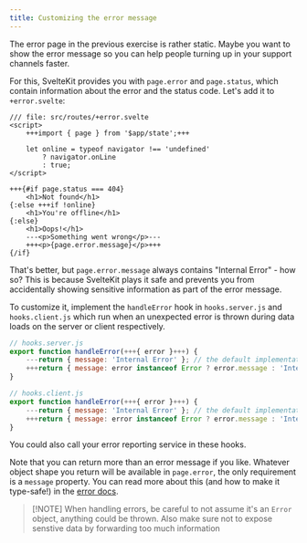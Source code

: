 ```yaml
---
title: Customizing the error message
---
```


The error page in the previous exercise is rather static. Maybe you want to show the error message so you can help people turning up in your support channels faster.

For this, SvelteKit provides you with `page.error` and `page.status`, which contain information about the error and the status code. Let's add it to `+error.svelte`:

```svelte
/// file: src/routes/+error.svelte
<script>
	+++import { page } from '$app/state';+++

	let online = typeof navigator !== 'undefined'
		? navigator.onLine
		: true;
</script>

+++{#if page.status === 404}
	<h1>Not found</h1>
{:else +++if !online}
	<h1>You're offline</h1>
{:else}
	<h1>Oops!</h1>
	---<p>Something went wrong</p>---
	+++<p>{page.error.message}</p>+++
{/if}
```

That's better, but `page.error.message` always contains "Internal Error" - how so? This is because SvelteKit plays it safe and prevents you from accidentally showing sensitive information as part of the error message.

To customize it, implement the `handleError` hook in `hooks.server.js` and `hooks.client.js` which run when an unexpected error is thrown during data loads on the server or client respectively.

```js
// hooks.server.js
export function handleError(+++{ error }+++) {
    ---return { message: 'Internal Error' }; // the default implementation of this hook---
    +++return { message: error instanceof Error ? error.message : 'Internal Error' };+++
}
```

```js
// hooks.client.js
export function handleError(+++{ error }+++) {
    ---return { message: 'Internal Error' }; // the default implementation of this hook---
    +++return { message: error instanceof Error ? error.message : 'Internal Error' };+++
}
```

You could also call your error reporting service in these hooks.

Note that you can return more than an error message if you like. Whatever object shape you return will be available in `page.error`, the only requirement is a `message` property. You can read more about this (and how to make it type-safe!) in the [error docs](/docs/kit/errors).

> [!NOTE] When handling errors, be careful to not assume it's an `Error` object, anything could be thrown. Also make sure not to expose senstive data by forwarding too much information
